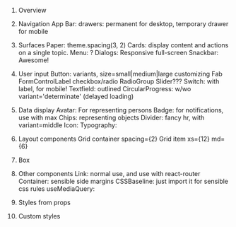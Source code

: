 
1. Overview

3. Navigation
    App Bar:
    drawers: permanent for desktop, temporary drawer for mobile

4. Surfaces
    Paper: theme.spacing(3, 2)
    Cards: display content and actions on a single topic.
    Menu: ?
    Dialogs: Responsive full-screen
    Snackbar: Awesome!

5. User input
    Button: variants, size=small|medium|large customizing
    Fab
    FormControlLabel checkbox/radio
    RadioGroup
    Slider???
    Switch: with label, for mobile!
    Textfield: outlined
    CircularProgress: w/wo variant='determinate' (delayed loading)

6. Data display
    Avatar: For representing persons
    Badge: for notifications, use with max
    Chips: representing objects
    Divider: fancy hr, with variant=middle
    Icon: 
    Typography:

7. Layout components
    Grid container spacing={2}
        Grid item xs={12} md={6}

8. Box

9. Other components
    Link: normal use, and use with react-router
    Container: sensible side margins
    CSSBaseline: just import it for sensible css rules
    useMediaQuery:

2. Styles from props
3. Custom styles

